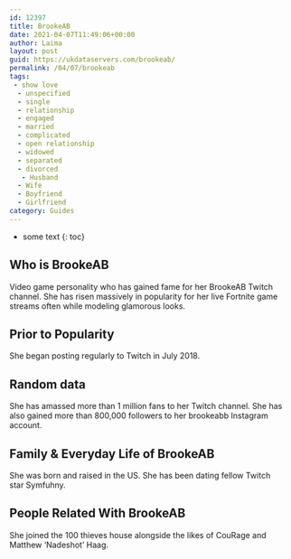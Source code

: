 ```yaml
---
id: 12397
title: BrookeAB
date: 2021-04-07T11:49:06+00:00
author: Laima
layout: post
guid: https://ukdataservers.com/brookeab/
permalink: /04/07/brookeab
tags:
 - show love
  - unspecified
  - single
  - relationship
  - engaged
  - married
  - complicated
  - open relationship
  - widowed
  - separated
  - divorced
   - Husband
  - Wife
  - Boyfriend
  - Girlfriend
category: Guides
---
```


* some text
{: toc}


## Who is BrookeAB
                  
                  
                  
Video game personality who has gained fame for her BrookeAB Twitch channel. She has risen massively in popularity for her live Fortnite game streams often while modeling glamorous looks.
                  
              
            
              
            
                
                
                
## Prior to Popularity
                  
                  
                  
She began posting regularly to Twitch in July 2018. 
                  
              
            
              
            
                
                
                
## Random data
                  
                  
                  
She has amassed more than 1 million fans to her Twitch channel. She has also gained more than 800,000 followers to her brookeabb Instagram account.
                  
              
            
              
            
                
                
                
## Family & Everyday Life of BrookeAB
                  
                  
                  
She was born and raised in the US. She has been dating fellow Twitch star Symfuhny.
                  
              
            
              
            
                
                
                
## People Related With BrookeAB
                  
                  
                  
She joined the 100 thieves house alongside the likes of CouRage and Matthew &#8216;Nadeshot&#8217; Haag.
                  
              
            
              
            
                
              
            
              
              
            
            
              
            
          
          
          